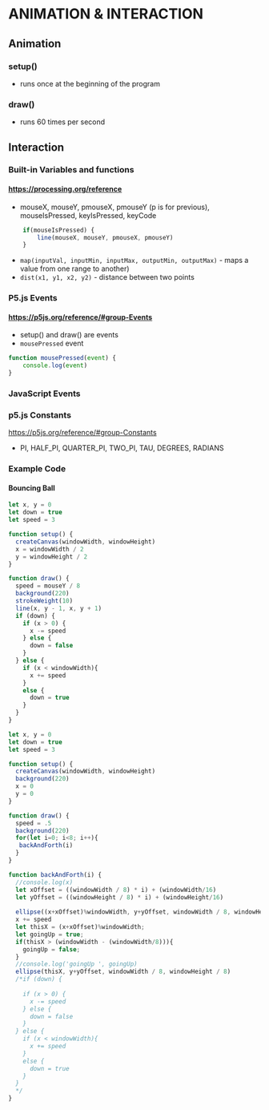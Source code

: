 # ANIMATION & INTERACTION
## Animation
### setup() 
* runs once at the beginning of the program
### draw() 
* runs 60 times per second




## Interaction
### Built-in Variables and functions
#### https://processing.org/reference
* mouseX, mouseY, pmouseX, pmouseY (p is for previous), mouseIsPressed, keyIsPressed, keyCode
```js
    if(mouseIsPressed) {
        line(mouseX, mouseY, pmouseX, pmouseY)
    }
```

* `map(inputVal, inputMin, inputMax, outputMin, outputMax)` - maps a value from one range to another)
* `dist(x1, y1, x2, y2)` - distance between two points

### P5.js Events
#### https://p5js.org/reference/#group-Events

* setup() and draw() are events
* `mousePressed` event
```js
function mousePressed(event) {
    console.log(event)
}
```

### JavaScript Events
### p5.js Constants
https://p5js.org/reference/#group-Constants
* PI, HALF_PI, QUARTER_PI, TWO_PI, TAU, DEGREES, RADIANS 
### Example Code
#### Bouncing Ball
```js
let x, y = 0
let down = true
let speed = 3

function setup() {
  createCanvas(windowWidth, windowHeight)
  x = windowWidth / 2
  y = windowHeight / 2
}

function draw() {
  speed = mouseY / 8
  background(220)
  strokeWeight(10)
  line(x, y - 1, x, y + 1)
  if (down) {
    if (x > 0) {
      x -= speed
    } else {
      down = false
    }
  } else {
    if (x < windowWidth){
      x += speed
    }
    else {
      down = true
    }
  }
}
```

```js
let x, y = 0
let down = true
let speed = 3

function setup() {
  createCanvas(windowWidth, windowHeight)
  background(220)
  x = 0
  y = 0
}

function draw() {
  speed = .5
  background(220)
  for(let i=0; i<8; i++){
   backAndForth(i) 
  }
}

function backAndForth(i) {
  //console.log(x)
  let xOffset = ((windowWidth / 8) * i) + (windowWidth/16)
  let yOffset = ((windowHeight / 8) * i) + (windowHeight/16)
  
  ellipse((x+xOffset)%windowWidth, y+yOffset, windowWidth / 8, windowHeight / 8)
  x += speed
  let thisX = (x+xOffset)%windowWidth;
  let goingUp = true;
  if(thisX > (windowWidth - (windowWidth/8))){
    goingUp = false;
  }
  //console.log('goingUp ', goingUp)
  ellipse(thisX, y+yOffset, windowWidth / 8, windowHeight / 8)
  /*if (down) {
    
    if (x > 0) {
      x -= speed
    } else {
      down = false
    }
  } else {
    if (x < windowWidth){
      x += speed
    }
    else {
      down = true
    }
  }
  */
}

```
